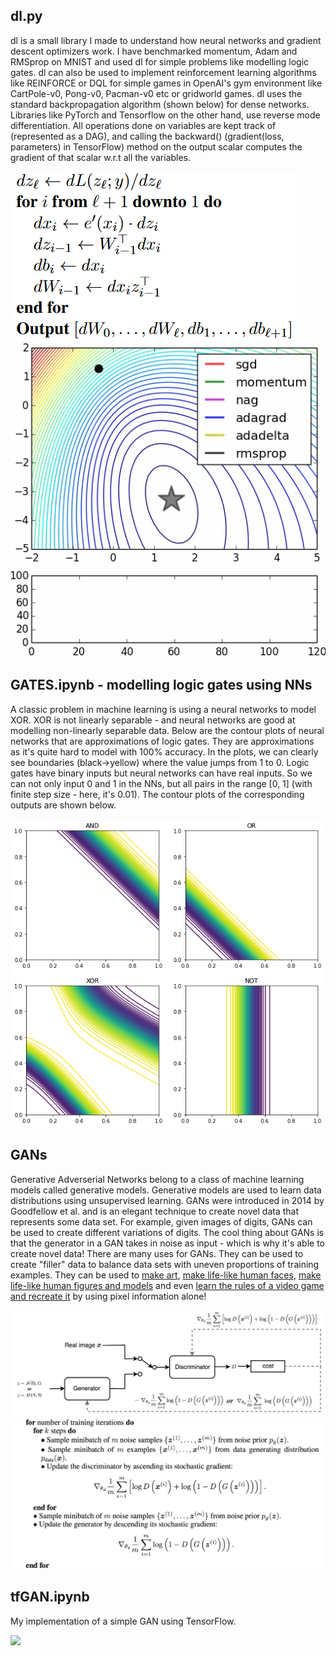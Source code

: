 ## dl.py
dl is a small library I made to understand how neural networks and gradient descent optimizers work. I have benchmarked momentum, Adam and RMSprop on MNIST and used dl for simple problems like modelling logic gates. dl can also be used to implement reinforcement learning algorithms like REINFORCE or DQL for simple games in OpenAI's gym environment like CartPole-v0, Pong-v0, Pacman-v0 etc or gridworld games. dl uses the standard backpropagation algorithm (shown below) for dense networks. Libraries like PyTorch and Tensorflow on the other hand, use reverse mode differentiation. All operations done on variables are kept track of (represented as a DAG), and calling the backward() (gradient(loss, parameters) in TensorFlow) method on the output scalar computes the gradient of that scalar w.r.t all the variables.

![](backpropagation.png)
![](optims.gif)

## GATES.ipynb - modelling logic gates using NNs
A classic problem in machine learning is using a neural networks to model XOR. XOR is not linearly separable - and neural networks are good at modelling non-linearly separable data. Below are the contour plots of neural networks that are approximations of logic gates. They are approximations as it's quite hard to model with 100% accuracy. In the plots, we can clearly see boundaries (black->yellow) where the value jumps from 1 to 0. Logic gates have binary inputs but neural networks can have real inputs. So we can not only input 0 and 1 in the NNs, but all pairs in the range [0, 1] (with finite step size - here, it's 0.01). The contour plots of the corresponding outputs are shown below. 

![](gatecontours.png)

## GANs
Generative Adverserial Networks belong to a class of machine learning models called generative models. Generative models are used to learn data distributions using unsupervised learning. GANs were introduced in 2014 by Goodfellow et al. and is an elegant technique to create novel data that represents some data set. For example, given images of digits, GANs can be used to create different variations of digits. The cool thing about GANs is that the generator in a GAN takes in noise as input - which is why it's able to create novel data! There are many uses for GANs. They can be used to create "filler" data to balance data sets with uneven proportions of training examples. They can be used to [make art](https://heartbeat.fritz.ai/artificial-art-how-gans-are-making-machines-creative-b99105627198), [make life-like human faces](https://www.whichfaceisreal.com/), [make life-like human figures and models](https://rosebud.ai/) and even [learn the rules of a video game and recreate it](https://blogs.nvidia.com/blog/2020/05/22/gamegan-research-pacman-anniversary/) by using pixel information alone! 

![](gan.jpeg)
![](gan.png)

## tfGAN.ipynb
My implementation of a simple GAN using TensorFlow.

![](tfoutput.gif)

